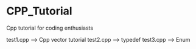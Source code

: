 # CPP_Tutorial
Cpp tutorial for coding enthusiasts

test1.cpp --> Cpp vector tutorial
test2.cpp --> typedef
test3.cpp --> Enum

